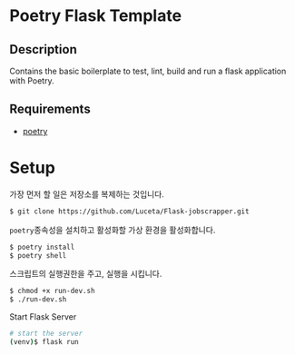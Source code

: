 # Poetry Flask Template

## Description
Contains the basic boilerplate to test, lint, build and run a flask application with Poetry.

## Requirements
- [poetry](https://python-poetry.org/docs/#installation)

# Setup

가장 먼저 할 일은 저장소를 복제하는 것입니다.

```sh
$ git clone https://github.com/Luceta/Flask-jobscrapper.git
```

`poetry`종속성을 설치하고 활성화할 가상 환경을 활성화합니다.

```sh
$ poetry install
$ poetry shell
```


스크립트의 실행권한을 주고, 실행을 시킵니다.

```bash
$ chmod +x run-dev.sh
$ ./run-dev.sh
```

Start Flask Server

```sh
# start the server
(venv)$ flask run
```